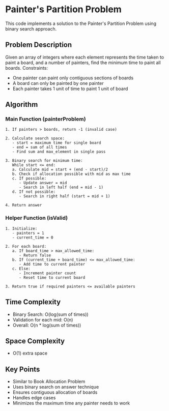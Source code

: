 # Painter's Partition Problem

This code implements a solution to the Painter's Partition Problem using binary search approach.

## Problem Description
Given an array of integers where each element represents the time taken to paint a board, and a number of painters, find the minimum time to paint all boards. Constraints:
- One painter can paint only contiguous sections of boards
- A board can only be painted by one painter
- Each painter takes 1 unit of time to paint 1 unit of board

## Algorithm

### Main Function (painterProblem)
```pseudocode
1. If painters > boards, return -1 (invalid case)

2. Calculate search space:
   - start = maximum time for single board
   - end = sum of all times
   - Find sum and max_element in single pass

3. Binary search for minimum time:
   While start <= end:
   a. Calculate mid = start + (end - start)/2
   b. Check if allocation possible with mid as max time
   c. If possible:
      - Update answer = mid
      - Search in left half (end = mid - 1)
   d. If not possible:
      - Search in right half (start = mid + 1)

4. Return answer
```

### Helper Function (isValid)
```pseudocode
1. Initialize:
   - painters = 1
   - current_time = 0

2. For each board:
   a. If board_time > max_allowed_time:
      - Return false
   b. If (current_time + board_time) <= max_allowed_time:
      - Add time to current painter
   c. Else:
      - Increment painter count
      - Reset time to current board
   
3. Return true if required painters <= available painters
```

## Time Complexity
- Binary Search: O(log(sum of times))
- Validation for each mid: O(n)
- Overall: O(n * log(sum of times))

## Space Complexity
- O(1) extra space

## Key Points
- Similar to Book Allocation Problem
- Uses binary search on answer technique
- Ensures contiguous allocation of boards
- Handles edge cases
- Minimizes the maximum time any painter needs to work
